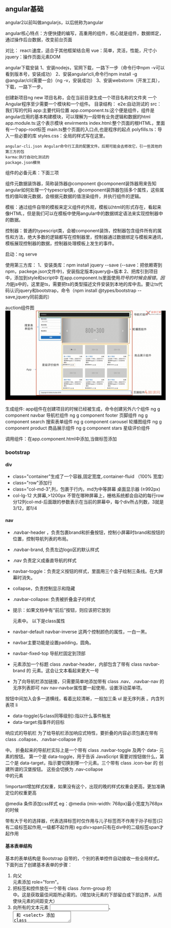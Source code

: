 ## angular基础

angular2以前叫做angularjs，以后统称为angular

angular核心特点：方便快捷的编写，高重用的组件，核心就是组件，数据绑定，通过操作后台数据，改变前台页面

对比：
	react:速度，适合于其他框架结合用
	vue：简单，灵活，性能，尺寸小
	jquery：操作页面元素DOM

angular下载安装
1、安装nodejs，官网下载，一路下一步（命令行中npm -v可以看到版本号，安装成功）
2、安装angular\cli,命令行npm install -g @angular/cli(需要一会)（ng -v，安装成功）
3、安装webstorm（开发工具），下载，一路下一步。

创建新项目ng new 项目名称，会在当前目录生成一个项目名称的文件夹
一个Angular程序至少需要一个模块和一个组件。
目录结构：
	e2e:自动测试的
	src：我们写的代码
		app:主要代码位置
			app.component.ts:这个便是组件，组件是angular应用的基本构建模块，可以理解为一段带有业务逻辑和数据的html
			app.module.ts:这个表示模块
		envirments
		index.html:整个页面的根HTML，里面有一个app-root标签
		main.ts整个页面的入口点,也是程序的起点
		polyfills.ts：导入一些必要的库
		styles.css：全局的样式写在这里。

	angular-cli.json Angular命令行工具的配置文件。后期可能会去修改它，引一些其他的第三方的包
	karma:执行自动化测试的
	package.json模块
组件的必备元素：下面三项

组件元数据装饰器，简称装饰器@component
@component装饰器用来告知angular如何处理一个typescript类，@component装饰器包括多个属性，这些属性的值叫做元数据，会根据元数据的值渲染组件，并执行组件的逻辑。

模板：通过组件自带的模板来定义组件的外观，模板以html的形式存在，看起来像HTML，但是我们可以在模板中使用angular中的数据绑定语法来实现控制器中的数据。

控制器：普通的typescript类，会被component装饰，控制器包含组件所有的属性和方法，绝大多数的逻辑都写在控制器里，控制器通过数据绑定与模板来通讯，模板展现控制器的数据，控制器处理模板上发生的事件。

启动：ng serve

使用第三方库：
1、安装类库：npm install jquery --save (--save：把依赖寄到npm，packege.json文件中)，安装指定版本jquery@+版本
2、把库引到项目中，添加到style和script中
   在app.component.ts里面使用$符号的时候会报错，因为$是js中的，这里是ts，需要把ts的类型描述文件安装到本地的库中去。要让ts代码认识jquery和bootstrap，命令（npm install @types/bootstrap --save,jquery同前面的）
   
auction组件图
![auction组件图](https://github.com/CoderMrD/Note/blob/master/auction%E7%BB%84%E4%BB%B6.png)

生成组件:
app组件在创建项目的时候已经被生成，命令创建另外六个组件
ng g component navbar 导航栏组件
ng g component footer 页脚组件
ng g component search 搜索表单组件
ng g component carousel 轮播图组件
ng g component product 商品展示组件
ng g component stars  星级评价组件


调用组件：在app.component.html中添加<app-navbar></app-navbar>,当做标签添加

### bootstrap

#### div
- class="container"生成了一个容器,固定宽度,.container-fluid （100% 宽度）
- class="row"添加行
- class="col-md-3",列，包裹于行内，md为中等屏幕 桌面显示器 (≥992px)
- col-lg-12 大屏幕,>1200px
不管在哪种屏幕上，栅格系统都会自动的每行row分12列col-md-后面跟的参数表示在当前的屏幕中，每个div所占列数，3就是3/12，即1/4

#### nav

- .navbar-header ，负责包裹brand和折叠按钮，控制小屏幕时brand和按钮的位置，控制导航列表的布局。
- .navbar-brand, 负责左边logo区的默认样式
- .nav 负责定义成垂直导航的样式
- navbar-toggle：负责定义按钮的样式，里面用三个盒子绘制三条线。在大屏幕时消失。
- collapse，负责控制显示和隐藏
- .navbar-collapse: 负责被折叠盒子的样式


- 提示：如果文档中有“前后”按钮，则应该把它放到 <nav> 元素中。
以下是class属性
- navbar-default   navbar-inverse 这两个控制颜色的属性，一白一黑。 
- navbar主要功能是设置padding，圆角。
- navbar-fixed-top 导航栏固定到顶部
- <div> 元素添加一个标题 class .navbar-header，内部包含了带有 class navbar-brand 的 <a> 元素。这会让文本看起来更大一号
- 为了向导航栏添加链接，只需要简单地添加带有 class .nav、.navbar-nav 的无序列表即可
nav  nav-navbar属性要一起使用，设置浮动菜单项。

按钮中间加入<span class="icon-bar"></span>会多一道横线，看着比较清晰，一般加三条
ul 是无序列表 。内含列表项 li

- data-toggle(与class同等级别):指以什么事件触发
- data-target:指事件的目标

响应式的导航栏
为了给导航栏添加响应式特性，要折叠的内容必须包裹在带有 class .collapse、.navbar-collapse 的 <div> 中。
折叠起来的导航栏实际上是一个带有 class .navbar-toggle 及两个 data- 元素的按钮。
第一个是 data-toggle，用于告诉 JavaScript 需要对按钮做什么，第二个是 data-target，指示要切换到哪一个元素。三个带有 class .icon-bar 的 <span> 创建所谓的汉堡按钮。
这些会切换为 .nav-collapse <div> 中的元素

!important增加样式权重，如果没有这个，出现的晚的样式权重会更高，更加准确定位的权重更高

@media 条件添加css样式
eg：@media (min-width: 768px)最小宽度为768px的时候

带有大于号的选择器，代表选择标签时仅作用与儿子标签而不作用于孙子标签(只有二级标签起作用,一级都不起作用)
eg:div>span只有在div中的二级标签span才起作用


#### 基本表单结构

基本的表单结构是 Bootstrap 自带的，个别的表单控件自动接收一些全局样式。下面列出了创建基本表单的步骤：
1. 向父 <form> 元素添加 role="form"。
2. 把标签和控件放在一个带有 class .form-group 的 <div> 中。这是获取最佳间距所必需的。（增加块元素的下部留白或下部边界，从而使块元素的间距变大）
3. 向所有的文本元素 <input>、<textarea> 和 <select> 添加 class ="form-control" 。（换行+填充整行 ）

- <input>的placeholder 属性规定可描述输入字段预期值的简短的提示信息

role属性：告知标签的作用

<hr>被水平线分隔的标题和段落


form表单中name属性规定表单的名称。
form 元素的 name 属性提供了一种在脚本中引用表单的方法。

<label> 标签为 input 元素定义标注


#### 按钮
- btn 基本按钮样式
- btn-primary：原始按钮样式
- btn-block:拉伸至父级元素的宽度

#### carousel(轮播图)
仿制。。。。

#### product
1. 在product.component.ts中创建商品的类（export class Product{constructor}），constructor构造
2. 在export class ProductComponent implements OnInit类中声明一个private products: Array<Product>;
3. 在ngOnInit中添加只调用一次的数据
4. div中添加*ngFor, *ngFor根据products数组中的数量来生成相应的代码数量,遍历

#### star
1. 显示实心星星<span class="glyphicon glyphicon-star"></span>，在加上glyphicon-star-empty变成空心的星星，
2. 生成5颗星星在后台添加，ts文件中定义私有变量stars,布尔类型数组，然后在ngoninit中定义数值
3. 将商品组件中的数据传递给星级评价的组件,在子属性加上装饰器@Input,然后在调用这个组建的地方把值传递进去<app-stars [rating]="product.rating"></app-stars>


数据绑定
插值表达式{{}}，直接把对象的属性展示在页面上
属性绑定：将html的标签属性和控制器上的属性做绑定eg：将span的class的glyphicon-star-empty属性和后台的star绑定
<span [class.glyphicon-star-empty]="star"></span>

各个组件都是从顶部开始排的，所以会出现覆盖的情况，可以在style.css中加入样式，body{ padding-top:70px} padding-top是设置上内边距

margin-bottom:下边距

单页Web应用（single page web application，SPA），就是只有一张Web页面的应用，是加载单个HTML 页面并在用户与应用程序交互时动态更新该页面的Web应用程序，是指在浏览器中运行的应用，它们在使用期间不会重新加载页面。

error：
Uncaught TypeError: Cannot read property 'fn' of undefined
在进行前端的开发要注意顺序.将packaage中的jquery和bootstrap引入顺序改一下，先导入jQuery，再导入bootstrap即可
bootstrap中css样式不生效，看一下是不是版本不对


响应式布局：（width=device-width表示当前大小按照设备大小，后一个是缩放，等于1是不缩放）
在head中添加<meta name="viewport" content="width=device-width,initial-scale=1">

## router